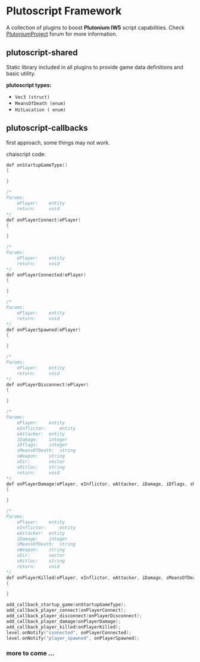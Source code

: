 ﻿# Plutoscript Framework

A collection of plugins to boost  **Plutonium IW5** script capabilities. Check [PlutoniumProject](https://forum.plutonium.pw/) forum for more information.

## plutoscript-shared

Static library included in all plugins to provide game data definitions and basic utility.

**plutoscript types:**
- `Vec3 (struct)`
- `MeansOfDeath (enum)`
- `HitLocation ( enum)`

## plutoscript-callbacks

first approach, some things may not work.

chaiscript code:
``` cpp
def onStartupGameType()
{

}

/*
Params:
	ePlayer: 	entity
	return: 	void
*/
def onPlayerConnect(ePlayer)
{

}

/*
Params:
	ePlayer: 	entity
	return: 	void
*/
def onPlayerConnected(ePlayer)
{

}

/*
Params:
	ePlayer: 	entity
	return: 	void
*/
def onPlayerSpawned(ePlayer)
{

}

/*
Params:
	ePlayer: 	entity
	return: 	void
*/
def onPlayerDisconnect(ePlayer)
{

}

/*
Params:
	ePlayer: 	entity
	eInflictor: 	entity
	eAttacker: 	entity
	iDamage:	integer
	iDflags:	integer
	sMeansOfDeath:	string
	sWeapon:	string
	vDir:		vector
	sHitloc:	string
	return: 	void
*/
def onPlayerDamage(ePlayer, eInflictor, eAttacker, iDamage, iDflags, sMeansOfDeath, sWeapon, vDir, sHitloc)
{

}

/*
Params:
	ePlayer: 	entity
	eInflictor: 	entity
	eAttacker: 	entity
	iDamage:	integer
	sMeansOfDeath:	string
	sWeapon:	string
	vDir:		vector
	sHitloc:	string
	return: 	void
*/
def onPlayerKilled(ePlayer, eInflictor, eAttacker, iDamage, sMeansOfDeath, sWeapon, vDir, sHitloc)
{

}

add_callback_startup_game(onStartupGameType);
add_callback_player_connect(onPlayerConnect);
add_callback_player_disconnect(onPlayerDisconnect);
add_callback_player_damage(onPlayerDamage);
add_callback_player_killed(onPlayerKilled);
level.onNotify("connected", onPlayerConnected);
level.onNotify("player_spawned", onPlayerSpawned);
```
### more to come ...
